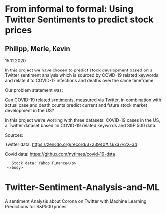 <html>
  <head>
    <meta charset="utf-8">
    </head>
    <body>
     <h1>From informal to formal: Using Twitter Sentiments to predict stock prices</h1>
     <h2>Philipp, Merle, Kevin</h2>
     <p>15.11.2020</p>
     <p>In this project we have chosen to predict stock development based on a Twitter sentiment analysis which is sourced by COVID-19 related keywords and relate it to COVID-19 infections and deaths over the same timeframe.

Our problem statement was:

Can COVID-19 related sentiments, measured via Twitter, in combination with actual case and death counts predict current and future stock market development in the US?

In this project we’re working with three datasets: COVID-19 cases in the US, a Twitter dataset based on COVID-19 related keywords and S&P 500 data.

Sources:

Twitter data: https://zenodo.org/record/3723940#.X6xa7y2X-34

Covid data: https://github.com/nytimes/covid-19-data

       Stock data: Yahoo Finance</p>
     </body>
</html>


# Twitter-Sentiment-Analysis-and-ML
A sentiment Analysis about Corona on Twitter with Machine Learning Predictions for S&amp;P500 prices
